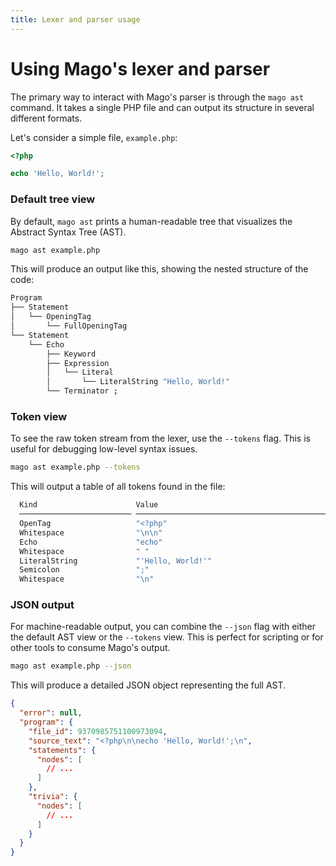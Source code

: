 ```yaml
---
title: Lexer and parser usage
---
```


# Using Mago's lexer and parser

The primary way to interact with Mago's parser is through the `mago ast` command. It takes a single PHP file and can output its structure in several different formats.

Let's consider a simple file, `example.php`:

```php
<?php

echo 'Hello, World!';
```

### Default tree view

By default, `mago ast` prints a human-readable tree that visualizes the Abstract Syntax Tree (AST).

```sh
mago ast example.php
```

This will produce an output like this, showing the nested structure of the code:

```sh
Program
├── Statement
│   └── OpeningTag
│       └── FullOpeningTag
└── Statement
    └── Echo
        ├── Keyword
        ├── Expression
        │   └── Literal
        │       └── LiteralString "Hello, World!"
        └── Terminator ;
```

### Token view

To see the raw token stream from the lexer, use the `--tokens` flag. This is useful for debugging low-level syntax issues.

```sh
mago ast example.php --tokens
```

This will output a table of all tokens found in the file:

```sh
  Kind                      Value                                              Span
  ───────────────────────── ────────────────────────────────────────────────── ────────────────────
  OpenTag                   "<?php"                                            [0..5]
  Whitespace                "\n\n"                                             [7..7]
  Echo                      "echo"                                             [7..11]
  Whitespace                " "                                                [12..12]
  LiteralString             "'Hello, World!'"                                  [12..27]
  Semicolon                 ";"                                                [27..28]
  Whitespace                "\n"                                               [29..29]
```

### JSON output

For machine-readable output, you can combine the `--json` flag with either the default AST view or the `--tokens` view. This is perfect for scripting or for other tools to consume Mago's output.

```sh
mago ast example.php --json
```

This will produce a detailed JSON object representing the full AST.

```json
{
  "error": null,
  "program": {
    "file_id": 9370985751100973094,
    "source_text": "<?php\n\necho 'Hello, World!';\n",
    "statements": {
      "nodes": [
        // ...
      ]
    },
    "trivia": {
      "nodes": [
        // ...
      ]
    }
  }
}
```
